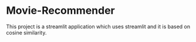 # Movie-Recommender
This project is a streamlit application which uses streamlit and it is based on cosine similarity.
